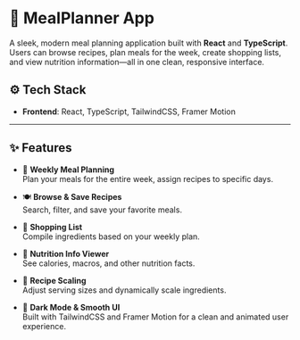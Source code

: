 # 🥗 MealPlanner App

A sleek, modern meal planning application built with **React** and **TypeScript**. Users can browse recipes, plan meals for the week, create shopping lists, and view nutrition information—all in one clean, responsive interface.

## ⚙️ Tech Stack

- **Frontend**: React, TypeScript, TailwindCSS, Framer Motion

---

## ✨ Features

- 📅 **Weekly Meal Planning**  
  Plan your meals for the entire week, assign recipes to specific days.

- 🍽️ **Browse & Save Recipes**  
  Search, filter, and save your favorite meals.

- 🛒 **Shopping List**  
  Compile ingredients based on your weekly plan.

- 🧮 **Nutrition Info Viewer**  
  See calories, macros, and other nutrition facts.

- 📏 **Recipe Scaling**  
  Adjust serving sizes and dynamically scale ingredients.

- 🌙 **Dark Mode & Smooth UI**  
  Built with TailwindCSS and Framer Motion for a clean and animated user experience.
